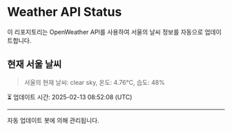 
# Weather API Status

이 리포지토리는 OpenWeather API를 사용하여 서울의 날씨 정보를 자동으로 업데이트합니다.

## 현재 서울 날씨
> 서울의 현재 날씨: clear sky, 온도: 4.76°C, 습도: 48%

⏳ 업데이트 시간: 2025-02-13 08:52:08 (UTC)

---
자동 업데이트 봇에 의해 관리됩니다.
